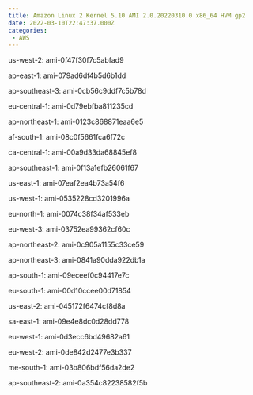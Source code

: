 ```yaml
---
title: Amazon Linux 2 Kernel 5.10 AMI 2.0.20220310.0 x86_64 HVM gp2
date: 2022-03-10T22:47:37.000Z
categories:
 - AWS
---
```


us-west-2: ami-0f47f30f7c5abfad9

ap-east-1: ami-079ad6df4b5d6b1dd

ap-southeast-3: ami-0cb56c9ddf7c5b78d

eu-central-1: ami-0d79ebfba811235cd

ap-northeast-1: ami-0123c868871eaa6e5

af-south-1: ami-08c0f5661fca6f72c

ca-central-1: ami-00a9d33da68845ef8

ap-southeast-1: ami-0f13a1efb26061f67

us-east-1: ami-07eaf2ea4b73a54f6

us-west-1: ami-0535228cd3201996a

eu-north-1: ami-0074c38f34af533eb

eu-west-3: ami-03752ea99362cf60c

ap-northeast-2: ami-0c905a1155c33ce59

ap-northeast-3: ami-0841a90dda922db1a

ap-south-1: ami-09eceef0c94417e7c

eu-south-1: ami-00d10ccee00d71854

us-east-2: ami-045172f6474cf8d8a

sa-east-1: ami-09e4e8dc0d28dd778

eu-west-1: ami-0d3ecc6bd49682a61

eu-west-2: ami-0de842d2477e3b337

me-south-1: ami-03b806bdf56da2de2

ap-southeast-2: ami-0a354c82238582f5b

